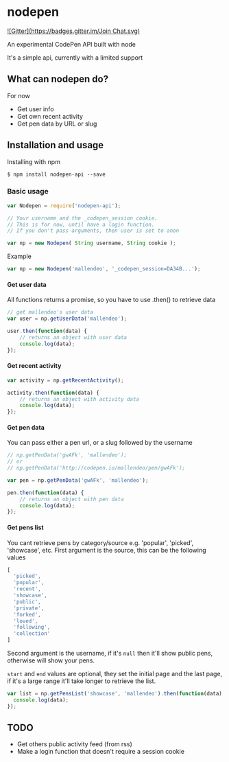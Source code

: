 nodepen
=======
[![Gitter](https://badges.gitter.im/Join Chat.svg)](https://gitter.im/mallendeo/nodepen-api?utm_source=badge&utm_medium=badge&utm_campaign=pr-badge&utm_content=badge)

An experimental CodePen API built with node

It's a simple api, currently with a limited support

## What can nodepen do?

For now

 - Get user info 
 - Get own recent activity
 - Get pen data by URL or slug

## Installation and usage

Installing with npm
```
$ npm install nodepen-api --save
```

### Basic usage

```javascript
var Nodepen = require('nodepen-api');

// Your username and the _codepen_session cookie.
// This is for now, until have a login function.
// If you don't pass arguments, then user is set to anon

var np = new Nodepen( String username, String cookie );
```
Example
```javascript
var np = new Nodepen('mallendeo', '_codepen_session=DA34B...');
```

#### Get user data
All functions returns a promise, so you have to use .then() to retrieve data
```javascript
// get mallendeo's user data
var user = np.getUserData('mallendeo');

user.then(function(data) {
	// returns an object with user data
	console.log(data);
});
```

#### Get recent activity

```javascript
var activity = np.getRecentActivity();

activity.then(function(data) {
	// returns an object with activity data
	console.log(data);
});
```

#### Get pen data
You can pass either a pen url, or a slug followed by the username
```javascript
// np.getPenData('gwAFk', 'mallendeo');
// or
// np.getPenData('http://codepen.io/mallendeo/pen/gwAFk');

var pen = np.getPenData('gwAFk', 'mallendeo');

pen.then(function(data) {
	// returns an object with pen data
	console.log(data);
});
```

#### Get pens list
You cant retrieve pens by category/source
e.g. 'popular', 'picked', 'showcase', etc.
First argument is the source, this can be the
following values

```javascript
[
  'picked',
  'popular',
  'recent',
  'showcase',
  'public',
  'private',
  'forked',
  'loved',
  'following',
  'collection'
]
```

Second argument is the username, if it's `null` then
it'll show public pens, otherwise will show your pens.

`start` and `end` values are optional, they set the
initial page and the last page, if it's a large range
it'll take longer to retrieve the list.

```javascript
var list = np.getPensList('showcase', 'mallendeo').then(function(data) {
  console.log(data);
});

```

## TODO
- Get others public activity feed (from rss)
- Make a login function that doesn't require a session cookie
